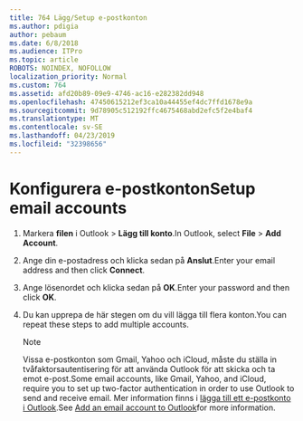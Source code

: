 ```yaml
---
title: 764 Lägg/Setup e-postkonton
ms.author: pdigia
author: pebaum
ms.date: 6/8/2018
ms.audience: ITPro
ms.topic: article
ROBOTS: NOINDEX, NOFOLLOW
localization_priority: Normal
ms.custom: 764
ms.assetid: afd20b89-09e9-4746-ac16-e282382dd948
ms.openlocfilehash: 47450615212ef3ca10a44455ef4dc7ffd1678e9a
ms.sourcegitcommit: 9d78905c512192ffc4675468abd2efc5f2e4baf4
ms.translationtype: MT
ms.contentlocale: sv-SE
ms.lasthandoff: 04/23/2019
ms.locfileid: "32398656"
---
```

# <a name="setup-email-accounts"></a><span data-ttu-id="3c52e-102">Konfigurera e-postkonton</span><span class="sxs-lookup"><span data-stu-id="3c52e-102">Setup email accounts</span></span>

1. <span data-ttu-id="3c52e-103">Markera **filen** i Outlook \> **Lägg till konto**.</span><span class="sxs-lookup"><span data-stu-id="3c52e-103">In Outlook, select **File** \> **Add Account**.</span></span>
    
2. <span data-ttu-id="3c52e-104">Ange din e-postadress och klicka sedan på **Anslut**.</span><span class="sxs-lookup"><span data-stu-id="3c52e-104">Enter your email address and then click **Connect**.</span></span>
    
3. <span data-ttu-id="3c52e-105">Ange lösenordet och klicka sedan på **OK**.</span><span class="sxs-lookup"><span data-stu-id="3c52e-105">Enter your password and then click **OK**.</span></span>
    
4. <span data-ttu-id="3c52e-106">Du kan upprepa de här stegen om du vill lägga till flera konton.</span><span class="sxs-lookup"><span data-stu-id="3c52e-106">You can repeat these steps to add multiple accounts.</span></span>
    
    > [!NOTE]
    > <span data-ttu-id="3c52e-107">Vissa e-postkonton som Gmail, Yahoo och iCloud, måste du ställa in tvåfaktorsautentisering för att använda Outlook för att skicka och ta emot e-post.</span><span class="sxs-lookup"><span data-stu-id="3c52e-107">Some email accounts, like Gmail, Yahoo, and iCloud, require you to set up two-factor authentication in order to use Outlook to send and receive email.</span></span> <span data-ttu-id="3c52e-108">Mer information finns i [lägga till ett e-postkonto i Outlook](https://support.office.com/article/6e27792a-9267-4aa4-8bb6-c84ef146101b.aspx).</span><span class="sxs-lookup"><span data-stu-id="3c52e-108">See [Add an email account to Outlook](https://support.office.com/article/6e27792a-9267-4aa4-8bb6-c84ef146101b.aspx)for more information.</span></span> 
  

